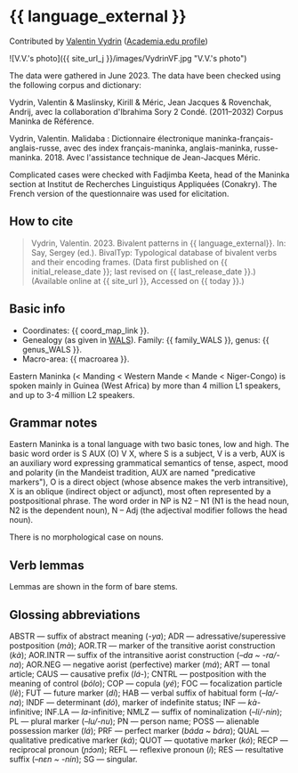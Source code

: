 # {{ language_external }}
Contributed by [Valentin Vydrin](https://llacan.cnrs.fr/p_vydrin.php) ([Academia.edu profile](https://cnrs.academia.edu/ValentinVydrin))

![V.V.'s photo]({{ site_url_j }}/images/VydrinVF.jpg "V.V.'s photo")

The data were gathered in June 2023. The data have been checked using the following corpus and dictionary:

Vydrin, Valentin & Maslinsky, Kirill & Méric, Jean Jacques & Rovenchak, Andrij, avec la collaboration d'Ibrahima Sory 2 Condé. (2011–2032) Corpus Maninka de Référence.

Vydrin, Valentin. Malidaba : Dictionnaire électronique maninka-français-anglais-russe, avec des index français-maninka, anglais-maninka, russe-maninka. 2018. Avec l'assistance technique de Jean-Jacques Méric.

Complicated cases were checked with Fadjimba Keeta, head of the Maninka section at Institut de Recherches Linguistiqus Appliquées (Conakry). The French version of the questionnaire was used for elicitation.

## How to cite
> Vydrin, Valentin. 2023. Bivalent patterns in {{ language_external}}. 
> In: Say, Sergey (ed.). BivalTyp: Typological database of bivalent verbs and their encoding frames. 
> (Data first published on {{ initial_release_date }}; 
> last revised on {{ last_release_date }}.) (Available online at {{ site_url }}, 
> Accessed on {{ today }}.)

## Basic info
- Coordinates: {{ coord_map_link }}.
- Genealogy (as given in [WALS](https://wals.info/)). Family: {{ family_WALS }}, genus: {{ genus_WALS }}.
- Macro-area: {{ macroarea }}.

Eastern Maninka (< Manding < Western Mande < Mande < Niger-Congo) is spoken mainly in Guinea (West Africa) by more than 4 million L1 speakers, and up to 3-4 million L2 speakers.

## Grammar notes

Eastern Maninka is a tonal language with two basic tones, low and high. The basic word order is S AUX (O) V X, where S is a subject, V is a verb, AUX is an auxiliary word expressing grammatical semantics of tense, aspect, mood and polarity (in the Mandeist tradition, AUX are named "predicative markers"), O is a direct object (whose absence makes the verb intransitive), X is an oblique (indirect object or adjunct), most often represented by a postpositional phrase. The word order in NP is N2 – N1 (N1 is the head noun, N2 is the dependent noun), N – Adj (the adjectival modifier follows the head noun).

There is no morphological case on nouns.

## Verb lemmas

Lemmas are shown in the form of bare stems.

## Glossing abbreviations

ABSTR — suffix of abstract meaning (*-ya*);
ADR — adressative/superessive postposition (*mà*);
AOR.TR — marker of the transitive aorist construction (*kà*);
AOR.INTR — suffix of the intransitive aorist construction (*–da ~ -ra/-na*);
AOR.NEG — negative aorist (perfective) marker (*má*);
ART — tonal article;
CAUS — causative prefix (*lá-*);
CNTRL — postposition with the meaning of control (*bólo*);
COP — copula (*yé*);
FOC — focalization particle (*lè*);
FUT — future marker (*dí*);
HAB — verbal suffix of habitual form (*–la/-na*);
INDF — determinant (*dó*), marker of indefinite status;
INF — *kà*-infinitive;
INF.LA — *la*-infinitive;
NMLZ — suffix of nominalization (*–li/-nin*);
PL — plural marker (*–lu/-nu*);
PN — person name;
POSS — alienable possession marker (*lá*);
PRF — perfect marker (*báda ~ bára*);
QUAL — qualitative predicative marker (*ká*);
QUOT — quotative marker (*kó*);
RECP — reciprocal pronoun (*ɲɔ́ɔn*);
REFL — reflexive pronoun (*í*);
RES — resultative suffix (*–nɛn ~ -nin*);
SG — singular.
